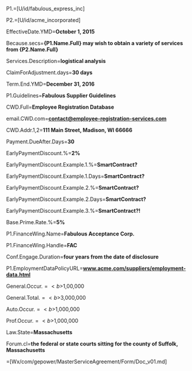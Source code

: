 P1.=[U/id/fabulous_express_inc]

P2.=[U/id/acme_incorporated]

EffectiveDate.YMD=<b>October 1, 2015</b>

Because.secs=<b>{P1.Name.Full} may wish to obtain a variety of services from {P2.Name.Full} </b>

Services.Description=<b>logistical analysis</b>

ClaimForAdjustment.days=<b>30 days</b>

Term.End.YMD=<b>December 31, 2016</b>

P1.Guidelines=<b>Fabulous Supplier Guidelines</b>

CWD.Full=<b>Employee Registration Database</b>

email.CWD.com=<b>contact@employee-registration-services.com</b>

CWD.Addr.1,2=<b>111 Main Street, Madison, WI 66666</b>

Payment.DueAfter.Days=<b>30</b>

EarlyPaymentDiscount.%=<b>2%</b>

EarlyPaymentDiscount.Example.1.%=<b>SmartContract?</b>

EarlyPaymentDiscount.Example.1.Days=<b>SmartContract?</b>

EarlyPaymentDiscount.Example.2.%=<b>SmartContract?</b>

EarlyPaymentDiscount.Example.2.Days=<b>SmartContract?</b>

EarlyPaymentDiscount.Example.3.%=<b>SmartContract?!</b>

Base.Prime.Rate.%=<b>5%</b>

P1.FinanceWing.Name=<b>Fabulous Acceptance Corp.</b>

P1.FinanceWing.Handle=<b>FAC</b>

Conf.Engage.Duration=<b>four years from the date of disclosure</b>

P1.EmploymentDataPolicyURL=<b>www.acme.com/suppliers/employment-data.html</b>

General.Occur.$=<b>$1,00,000</b>

General.Total.$=<b>$3,000,000</b>

Auto.Occur.$=<b>$1,000,000</b>

Prof.Occur.$=<b>$1,000,000</b>

Law.State=<b>Massachusetts</b>

Forum.cl=<b>the federal or state courts sitting for the county of Suffolk, Massachusetts</b>

=[Wx/com/gepower/MasterServiceAgreement/Form/Doc_v01.md]